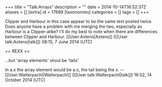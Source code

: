+++
title = "Talk:Arrays"
description = ""
date = 2014-10-14T16:52:37Z
aliases = []
[extra]
id = 17689
[taxonomies]
categories = []
tags = []
+++

Clipper and Harbour in this case appear to be the same text posted twice. Does anyone have a problem with me merging the two, especially as Harbour is a Clipper-alike? I'll do my best to note when there are differences between Clipper and Harbour.
[[User:Axtens|Axtens]] ([[User talk:Axtens|talk]]) 08:15, 7 June 2014 (UTC)

== REXX ==

...but 'array elements' shoul be 'tails'

In a.x the array element would be a.x, the tail being the x. --[[User:Walterpachl|Walterpachl]] ([[User talk:Walterpachl|talk]]) 16:52, 14 October 2014 (UTC)
